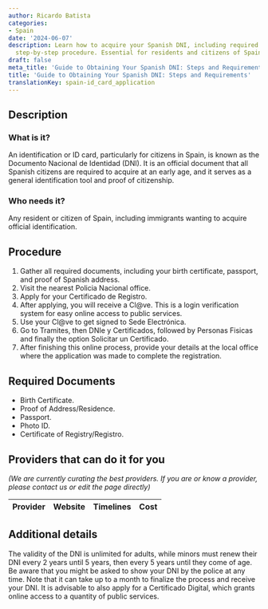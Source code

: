 ```yaml
---
author: Ricardo Batista
categories:
- Spain
date: '2024-06-07'
description: Learn how to acquire your Spanish DNI, including required documents and
  step-by-step procedure. Essential for residents and citizens of Spain.
draft: false
meta_title: 'Guide to Obtaining Your Spanish DNI: Steps and Requirements'
title: 'Guide to Obtaining Your Spanish DNI: Steps and Requirements'
translationKey: spain-id_card_application
---
```


## Description
### What is it?
An identification or ID card, particularly for citizens in Spain, is known as the Documento Nacional de Identidad (DNI). It is an official document that all Spanish citizens are required to acquire at an early age, and it serves as a general identification tool and proof of citizenship. 

### Who needs it?
Any resident or citizen of Spain, including immigrants wanting to acquire official identification.

## Procedure
1. Gather all required documents, including your birth certificate, passport, and proof of Spanish address.
2. Visit the nearest Policia Nacional office. 
3. Apply for your Certificado de Registro.
4. After applying, you will receive a Cl@ve. This is a login verification system for easy online access to public services.
5. Use your Cl@ve to get signed to Sede Electrónica.
6. Go to Tramites, then DNIe y Certificados, followed by Personas Fisicas and finally the option Solicitar un Certificado.
7. After finishing this online process, provide your details at the local office where the application was made to complete the registration.

## Required Documents
- Birth Certificate.
- Proof of Address/Residence.
- Passport.
- Photo ID.
- Certificate of Registry/Registro.

## Providers that can do it for you

_(We are currently curating the best providers. If you are or know a provider, please contact us or edit the page directly)_

| Provider        |     Website     |     Timelines    |       Cost      |
| --------------- | --------------- |  :-------------: | :-------------: |

## Additional details
The validity of the DNI is unlimited for adults, while minors must renew their DNI every 2 years until 5 years, then every 5 years until they come of age. Be aware that you might be asked to show your DNI by the police at any time. Note that it can take up to a month to finalize the process and receive your DNI. It is advisable to also apply for a Certificado Digital, which grants online access to a quantity of public services.